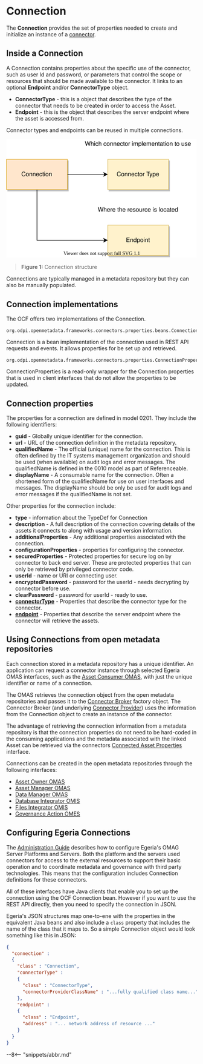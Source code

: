 <!-- SPDX-License-Identifier: CC-BY-4.0 -->
<!-- Copyright Contributors to the ODPi Egeria project. -->

# Connection

The **Connection** provides the set of properties needed to create and initialize an instance
of a [connector](connector.md).

## Inside a Connection

A Connection contains properties about the specific use of the connector, such as
user Id and password, or parameters that control the scope or resources that should be
made available to the connector.
It links to an optional **Endpoint** and/or **ConnectorType** object.  

* **ConnectorType** - this is a object that describes the type of the connector that needs to be created in order to
access the Asset.
* **Endpoint** - this is the object that describes the server endpoint where the asset is accessed from.

Connector types and endpoints can be reused in multiple connections.

![Connection Structure](connection.svg)
> **Figure 1:** Connection structure

Connections are typically managed in a metadata repository but they can also be manually populated.

## Connection implementations

The OCF offers two implementations of the Connection.

```
org.odpi.openmetadata.frameworks.connectors.properties.beans.Connection
```

Connection is a bean implementation of the connection used in REST API requests and events.  It allows properties for be
set up and retrieved.

```
org.odpi.openmetadata.frameworks.connectors.properties.ConnectionProperties
```

ConnectionProperties is a read-only wrapper for the Connection properties that is used in client interfaces that do not allow the 
properties to be updated.

## Connection properties

The properties for a connection are defined in model 0201.  They include the following identifiers:
 * **guid** - Globally unique identifier for the connection.
 * **url** - URL of the connection definition in the metadata repository.
 * **qualifiedName** - The official (unique) name for the connection.
 This is often defined by the IT systems management organization and should be used (when available) on
 audit logs and error messages.  The qualifiedName is defined in the 0010 model as part of Referenceable.
 * **displayName** - A consumable name for the connection.   Often a shortened form of the qualifiedName for use
 on user interfaces and messages.  The displayName should be only be used for audit logs and error messages
 if the qualifiedName is not set.

Other properties for the connection include:

* **type** - information about the TypeDef for Connection
* **description** - A full description of the connection covering details of the assets it connects to
along with usage and version information.
* **additionalProperties** - Any additional properties associated with the connection.
* **configurationProperties** - properties for configuring the connector.
* **securedProperties** - Protected properties for secure log on by connector to back end server.  These
are protected properties that can only be retrieved by privileged connector code.
* **userId** - name or URI or connecting user.
* **encryptedPassword** - password for the userId - needs decrypting by connector before use.
* **clearPassword** - password for userId - ready to use.
* **[connectorType](connector-type.md)** - Properties that describe the connector type for the connector.
* **[endpoint](endpoint.md)** - Properties that describe the server endpoint where the connector will retrieve the assets.


## Using Connections from open metadata repositories

Each connection stored in a metadata repository has a unique identifier.
An application can request a connector instance through selected Egeria OMAS interfaces, such
as the [Asset Consumer OMAS](/egeria-docs/services/omas/asset-consumer/overview), with just the unique identifier or name of a connection.  

The OMAS retrieves the connection object from the open metadata repositories and passes it to the [Connector Broker](connector-broker.md)
factory object.  The Connector Broker (and underlying [Connector Provider](connector-provider.md)) uses the information from the Connection object
to create an instance of the connector.

The advantage of retrieving the connection information from a metadata repository is that the connection properties
do not need to be hard-coded in the consuming applications and the metadata associated with the linked Asset
can be retrieved via the connectors [Connected Asset Properties](connected-asset-properties.md) interface.

Connections can be created in the open metadata repositories through the following interfaces:
* [Asset Owner OMAS](/egeria-docs/services/omas/asset-owner/overview)
* [Asset Manager OMAS](/egeria-docs/services/omas/asset-manager/overview)
* [Data Manager OMAS](/egeria-docs/services/omas/data-manager/overview)
* [Database Integrator OMIS](/egeria-docs/services/omis/database-integrator/overview)
* [Files Integrator OMIS](/egeria-docs/services/omis/files-integrator/overview)
* [Governance Action OMES](/egeria-docs/services/omes/governance-action/overview)
 

## Configuring Egeria Connections

The [Administration Guide](/egeria-docs/guides/admin) describes how to configure Egeria's
OMAG Server Platforms and Servers.  Both the platform and the servers used connectors for access to the
external resources to support their basic operation and to coordinate metadata and governance with
third party technologies.  This means that the configuration includes Connection definitions for these connectors.

All of these interfaces have Java clients that enable you to set up the connection using the OCF Connection bean.
However if you want to use the REST API directly, then you need to specify the connection in JSON.

Egeria's JSON structures map one-to-ene with the properties in the equivalent Java beans and also include
a `class` property that includes the name of the class that it maps to.  So a simple Connection object
would look something like this in JSON:

```json
{
  "connection" : 
  {
    "class" : "Connection",
    "connectorType" : 
    {
      "class" : "ConnectorType",
      "connectorProviderClassName" : "...fully qualified class name..."
    },
    "endpoint" : 
    {
      "class" : "Endpoint",
      "address" : "... network address of resource ..."
    }
  }
}
```
--8<-- "snippets/abbr.md"

